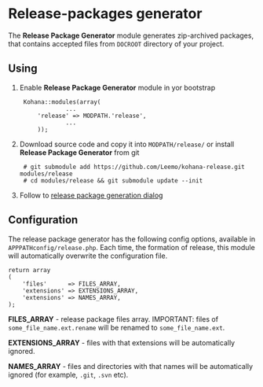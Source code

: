 Release-packages generator
==========================

The **Release Package Generator** module generates zip-archived packages, that contains accepted files from `DOCROOT` directory of your project.

Using
-----

1. Enable **Release Package Generator** module in yor bootstrap

		Kohana::modules(array(
					...
			'release' => MODPATH.'release',
					...
			));

2. Download source code and copy it into `MODPATH/release/` or install **Release Package Generator** from git

		# git submodule add https://github.com/Leemo/kohana-release.git modules/release
		# cd modules/release && git submodule update --init


3. Follow to [release package generation dialog](../../release)

Configuration
-------------

The release package generator has the following config options, available in `APPPATHconfig/release.php`. Each time, the formation of release, this module will automatically overwrite the configuration file.

	return array
	(
		'files'      => FILES_ARRAY,
		'extensions' => EXTENSIONS_ARRAY,
		'extensions' => NAMES_ARRAY,
	);

**FILES_ARRAY** - release package files array. IMPORTANT: files of `some_file_name.ext.rename` will be renamed to `some_file_name.ext`.

**EXTENSIONS_ARRAY** - files with that extensions will be automatically ignored.

**NAMES_ARRAY** - files and directories with that names will be automatically ignored (for example, `.git`, `.svn` etc).